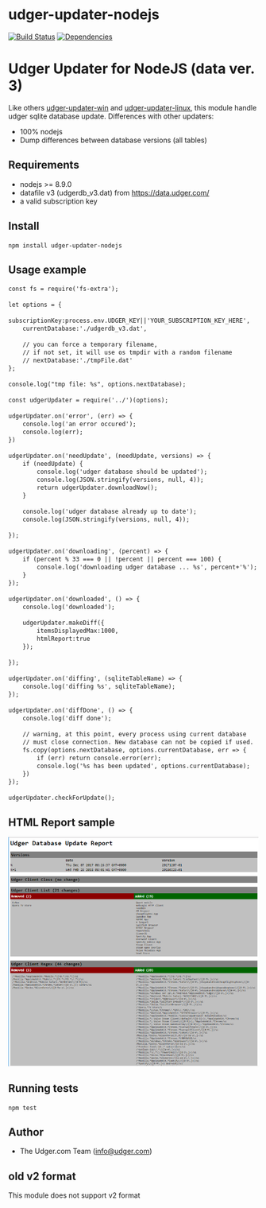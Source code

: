 # udger-updater-nodejs
[![Build Status](https://travis-ci.org/udger/udger-updater-nodejs.svg?branch=master)](https://travis-ci.org/udger/udger-updater-nodejs)
[![Dependencies](https://david-dm.org/udger/udger-updater-nodejs.svg)](https://david-dm.org/udger/udger-updater-nodejs)

# Udger Updater for NodeJS (data ver. 3)
Like others [udger-updater-win](https://github.com/udger/udger-updater-win) and [udger-updater-linux](https://github.com/udger/udger-updater-linux),
this module handle udger sqlite database update. Differences with other updaters:

* 100% nodejs
* Dump differences between database versions (all tables)

## Requirements
 - nodejs >= 8.9.0
 - datafile v3 (udgerdb_v3.dat) from https://data.udger.com/
 - a valid subscription key

## Install
    npm install udger-updater-nodejs


## Usage example

```
const fs = require('fs-extra');

let options = {
    subscriptionKey:process.env.UDGER_KEY||'YOUR_SUBSCRIPTION_KEY_HERE',
    currentDatabase:'./udgerdb_v3.dat',

    // you can force a temporary filename,
    // if not set, it will use os tmpdir with a random filename
    // nextDatabase:'./tmpFile.dat'
};

console.log("tmp file: %s", options.nextDatabase);

const udgerUpdater = require('../')(options);

udgerUpdater.on('error', (err) => {
    console.log('an error occured');
    console.log(err);
})

udgerUpdater.on('needUpdate', (needUpdate, versions) => {
    if (needUpdate) {
        console.log('udger database should be updated');
        console.log(JSON.stringify(versions, null, 4));
        return udgerUpdater.downloadNow();
    }

    console.log('udger database already up to date');
    console.log(JSON.stringify(versions, null, 4));

});

udgerUpdater.on('downloading', (percent) => {
    if (percent % 33 === 0 || !percent || percent === 100) {
        console.log('downloading udger database ... %s', percent+'%');
    }
});

udgerUpdater.on('downloaded', () => {
    console.log('downloaded');

    udgerUpdater.makeDiff({
        itemsDisplayedMax:1000,
        htmlReport:true
    });

});

udgerUpdater.on('diffing', (sqliteTableName) => {
    console.log('diffing %s', sqliteTableName);
});

udgerUpdater.on('diffDone', () => {
    console.log('diff done');

    // warning, at this point, every process using current database
    // must close connection. New database can not be copied if used.
    fs.copy(options.nextDatabase, options.currentDatabase, err => {
        if (err) return console.error(err);
        console.log('%s has been updated', options.currentDatabase);
    })
});

udgerUpdater.checkForUpdate();
```

## HTML Report sample

![Alt text](/example/report.png?raw=true)


## Running tests
    npm test


## Author
- The Udger.com Team (info@udger.com)


## old v2 format
This module does not support v2 format

